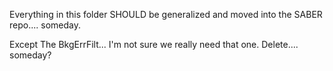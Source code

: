 Everything in this folder SHOULD be generalized and moved into the SABER repo.... someday.

Except The BkgErrFilt... I'm not sure we really need that one. Delete.... someday?